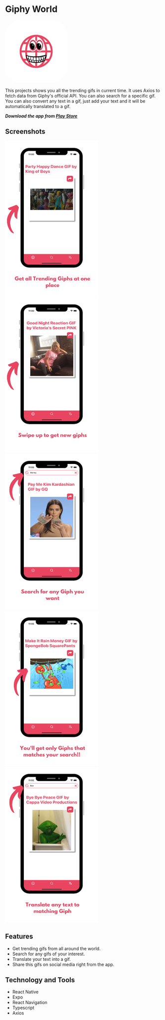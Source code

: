 # Giphy World

<img src="https://github.com/BrijenMakwana/GiphyWorld/blob/main/assets/images/icon.png" width="200" height="200" style="border-radius:50px;">

This projects shows you all the trending gifs in current time. It uses Axios to fetch data from Giphy's official API. You can also search for a specific gif. You can also convert any text in a gif, just add your text and it will be automatically translated to a gif.

***Download the app from [Play Store](https://play.google.com/store/apps/details?id=com.brijenmakwana.Giphy)***

## Screenshots

<img src="https://github.com/BrijenMakwana/GiphyWorld/blob/main/assets/images/GIPHY%20ss%201.png" width="300" height="500"> <img src="https://github.com/BrijenMakwana/GiphyWorld/blob/main/assets/images/%20GIPHY%20ss%202.png" width="300" height="500"> <img src="https://github.com/BrijenMakwana/GiphyWorld/blob/main/assets/images/GIPHY%20ss%203.png" width="300" height="500"> <img src="https://github.com/BrijenMakwana/GiphyWorld/blob/main/assets/images/GIPHY%20ss%204.png" width="300" height="500"> <img src="https://github.com/BrijenMakwana/GiphyWorld/blob/main/assets/images/GIPHY%20ss%205.png" width="300" height="500">

## Features

- Get trending gifs from all around the world.
- Search for any gifs of your interest.
- Translate your text into a gif.
- Share this gifs on social media right from the app.

## Technology and Tools

 - React Native
 - Expo
 - React Navigation
 - Typescript
 - Axios
